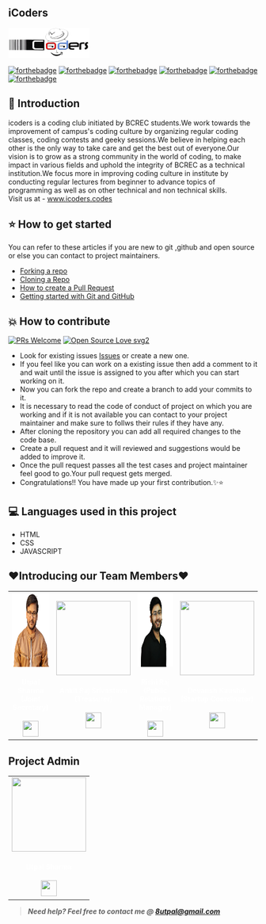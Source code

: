 ## iCoders
<img src="img/logo.png">

[![forthebadge](https://forthebadge.com/images/badges/built-by-developers.svg)](https://forthebadge.com)
[![forthebadge](https://forthebadge.com/images/badges/built-with-love.svg)](https://forthebadge.com)
[![forthebadge](https://forthebadge.com/images/badges/built-with-swag.svg)](https://forthebadge.com)
[![forthebadge](https://forthebadge.com/images/badges/made-with-javascript.svg)](https://forthebadge.com)
[![forthebadge](https://forthebadge.com/images/badges/made-with-html.svg)](https://forthebadge.com)
[![forthebadge](https://forthebadge.com/images/badges/made-with-css.svg)](https://forthebadge.com)


## 📌 Introduction
icoders is a coding club initiated by BCREC students.We work towards the improvement of campus's coding culture by organizing regular coding classes, coding contests and geeky sessions.We believe in helping each other is the only way to take care and get the best out of everyone.Our vision is to grow as a strong community in the world of coding, to make impact in various fields and uphold the integrity of BCREC as a technical institution.We focus more in improving coding culture in institute by conducting regular lectures from beginner to advance topics of programming as well as on other technical and non technical skills.<br>
Visit us at - www.icoders.codes

## ⭐ How to get started
You can refer to these articles if you are new to git ,github and open source or else you can contact to project maintainers.
- [Forking a repo](https://help.github.com/en/github/getting-started-with-github/fork-a-repo)
- [Cloning a Repo](https://help.github.com/en/desktop/contributing-to-projects/creating-a-pull-request)
- [How to create a Pull Request](https://opensource.com/article/19/7/create-pull-request-github)
- [Getting started with Git and GitHub](https://towardsdatascience.com/getting-started-with-git-and-github-6fcd0f2d4ac6)

## 💥 How to contribute
[![PRs Welcome](https://img.shields.io/badge/PRs-welcome-brightgreen.svg?style=flat-square)](http://makeapullrequest.com)
[![Open Source Love svg2](https://badges.frapsoft.com/os/v2/open-source.svg?v=103)](https://github.com/ellerbrock/open-source-badges/)

- Look for existing issues [Issues](https://github.com/utpal8/icoders/issues) or create a new one.
- If you feel like you can work on a existing issue then add a comment to it and wait until the issue is assigned to you after which you can start working on it.
- Now you can fork the repo and create a branch to add your commits to it.
- It is necessary to read the code of conduct of project on which you are working and if it is not available you can contact to your project maintainer and make sure to follws their rules if they have any.
- After cloning the repository you can add all required changes to the code base.
- Create a pull request and it will reviewed and suggestions would be added to improve it.
- Once the pull request passes all the test cases and project maintainer feel good to go.Your pull request gets merged.
- Congratulations!! You have made up your first contribution.✨⭐

## 💻 Languages used in this project
- HTML
- CSS
- JAVASCRIPT

## ❤️Introducing our Team Members❤️
<table>
<tr>
<td align="center"><img src="img/Team/utpal.png" width=150px height=150px /></a></br> <h4 style="color:white;">Utpal Sharma <br>(Joint Secretary)</h4>
<a href="https://www.linkedin.com/in/utpal8513/"><img src="https://mpng.subpng.com/20180324/vhe/kisspng-linkedin-computer-icons-logo-social-networking-ser-facebook-5ab6ebfe5f5397.2333748215219374063905.jpg" width="32px" height="32px"></a></td>

<td align="center"><a href="https://github.com/Ankit-0212"><img src="https://avatars.githubusercontent.com/u/65727415?v=4" width=150px height=150px /></a></br> <h4 style="color:white;">Ankit Raj Srivastava <br>(Treasurer)</h4>
<a href="https://www.linkedin.com/in/ankit-raj-srivastava-1a93241a0/"><img src="https://mpng.subpng.com/20180324/vhe/kisspng-linkedin-computer-icons-logo-social-networking-ser-facebook-5ab6ebfe5f5397.2333748215219374063905.jpg" width="32px" height="32px"></a></td>

<td align="center"><img src="img/Team/rishi.png" width=150px height=150px /></a></br> <h4 style="color:white;">Rishi Raj <br>(Public Relations Manager)</h4>
<a href="https://www.linkedin.com/in/rishi-code/"><img src="https://mpng.subpng.com/20180324/vhe/kisspng-linkedin-computer-icons-logo-social-networking-ser-facebook-5ab6ebfe5f5397.2333748215219374063905.jpg" width="32px" height="32px"></a></td>

<td align="center"><a href="https://github.com/DevanshKaushik"><img src="https://avatars.githubusercontent.com/u/64960191?v=4" width=150px height=150px /></a></br> <h4 style="color:white;">Devansh Kaushik <br>(Startup Coordinator)</h4>
<a href="https://www.linkedin.com/in/devansh-kaushik-a9a6ab194/"><img src="https://mpng.subpng.com/20180324/vhe/kisspng-linkedin-computer-icons-logo-social-networking-ser-facebook-5ab6ebfe5f5397.2333748215219374063905.jpg" width="32px" height="32px"></a></td>

</tr>
</table>

## Project Admin
<table>
<tr>
<td align="center"><a href="https://github.com/utpal8"><img src="https://avatars.githubusercontent.com/u/64765209?v=4" width=150px height=150px /></a></br> <h4 style="color:white;">Utpal Sharma</h4>
<a href="https://www.linkedin.com/in/utpal8513/"><img src="https://mpng.subpng.com/20180324/vhe/kisspng-linkedin-computer-icons-logo-social-networking-ser-facebook-5ab6ebfe5f5397.2333748215219374063905.jpg" width="32px" height="32px"></a></td>
</tr>
</table>

> **_Need help? Feel free to contact me @ [8utpal@gmail.com](mailto:8utpal@gmail.com?Subject=icoders)_**

